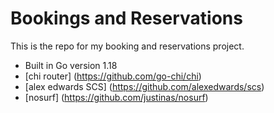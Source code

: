 # Bookings and Reservations

This is the repo for my booking and reservations project.

- Built in Go version 1.18
- [chi router] (https://github.com/go-chi/chi)
- [alex edwards SCS] (https://github.com/alexedwards/scs)
- [nosurf] (https://github.com/justinas/nosurf)
